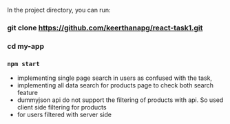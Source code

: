 

In the project directory, you can run:

### git clone https://github.com/keerthanapg/react-task1.git

### cd my-app

### `npm start`


- implementing single page search in users as confused with the task, 
- implementing all data search for products page to check both search feature
- dummyjson api do not support the filtering of products with api. So used client side filtering for products
- for users filtered with server side
